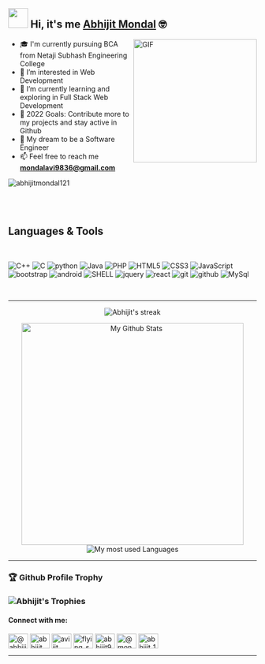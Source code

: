 
 
<!-- <h3 align="center">Hello, I am Abhijit Mondal.Currently pursuing Bachelor in Computer Application (BCA) from Netaji Subhash Engineering College.Skilled in C,C++,Java,Python,Html, Cascading  Style Sheets(css), JavaScript ,PHP and also familiar with Android app Devolopment.My dream to be a Software Engineer.</h3> -->
<!-- ![angular](https://img.shields.io/badge/-angular-grey?style=for-the-badge&logo=angular&logoColor=white&labelColor=red)
![react](https://img.shields.io/badge/-react-grey?style=for-the-badge&logo=react&logoColor=white&labelColor=blue)
![node](https://img.shields.io/badge/-node-grey?style=for-the-badge&logo=node.js&logoColor=white&labelColor=green)
![mongodb](https://img.shields.io/badge/-mongodb-grey?style=for-the-badge&logo=mongodb&logoColor=white&labelColor=darkgreen)
![pandas](https://img.shields.io/badge/-pandas-grey?style=for-the-badge&logo=pandas&logoColor=white&labelColor=551A8B)
![vb.net](https://img.shields.io/badge/-vb.NET-grey?style=for-the-badge&logo=.net&logoColor=white&labelColor=551A8B)
![flask](https://img.shields.io/badge/-flask-grey?style=for-the-badge&logo=flask&logoColor=white&labelColor=696969)
![sqlite](https://img.shields.io/badge/-sqlite-grey?style=for-the-badge&logo=sqlite&logoColor=white&labelColor=lightblue)
![github](https://img.shields.io/badge/-github-grey?style=for-the-badge&logo=github&logoColor=white&labelColor=black)
![heroku](https://img.shields.io/badge/-heroku-grey?style=for-the-badge&logo=heroku&logoColor=white&labelColor=8E2DE2) -->
<!-- ![dart](https://img.shields.io/badge/-dart-grey?style=for-the-badge&logo=dart&logoColor=white&labelColor=3457D5)
![jquery](https://img.shields.io/badge/-jquery-grey?style=for-the-badge&logo=jquery&logoColor=white&labelColor=blue) -->




 <h2 > <img src="https://github.com/TheDudeThatCode/TheDudeThatCode/blob/master/Assets/Hi.gif" width="40px"> Hi, it's me <a href="https://abhijitmondal121.github.io/AbhijitPortfolio.github.io/">Abhijit Mondal</a>  🤓</h2>  
 
 
 <img align="right" alt="GIF" src="https://media.giphy.com/media/YMjxt3IpkgY20VBFRG/source.gif" alt="Welcome to Shyam Github Page"  height="250px" width="250px" />

<!--  <h2 > <img src="https://github.com/TheDudeThatCode/TheDudeThatCode/blob/master/Assets/Hi.gif" width="40px"> Hi, it's me Abhijit Mondal</a>  🤓</h2>   
 <img align="right" alt="GIF" height="160px" src="https://media.giphy.com/media/du3J3cXyzhj75IOgvA/giphy.gif" />
 
 -->
 
 

- 🎓 I'm currently pursuing BCA from Netaji Subhash Engineering College
- 👀 I’m interested in Web Development
- 🌱 I’m currently learning and exploring in Full Stack Web Development
- 🥅 2022 Goals: Contribute more to my projects and stay active in Github
- 🌱 My dream to be a Software Engineer
- 📫 Feel free to reach me **mondalavi9836@gmail.com**


<p align="left"> <img src="https://komarev.com/ghpvc/?username=abhijitmondal121&label=Profile%20views&color=0e75b6&style=flat" alt="abhijitmondal121" /> </p>


<!--
<img align="left" alt="GIF" src="https://raw.githubusercontent.com/devSouvik/devSouvik/master/gif3.gif" width="500"/>
-->

<br><br>
## Languages & Tools 
<br>


![C++](https://img.shields.io/badge/-cpp-grey?style=for-the-badge&logo=c&logoColor=white&labelColor=green)
![C](https://img.shields.io/badge/-c-grey?style=for-the-badge&logo=c&logoColor=white&labelColor=blue)
![python](https://img.shields.io/badge/-python-grey?style=for-the-badge&logo=python&logoColor=white&labelColor=yellow)
![Java](https://img.shields.io/badge/-java-grey?style=for-the-badge&logo=java&logoColor=white&labelColor=red)
![PHP](https://img.shields.io/badge/-PHP-grey?style=for-the-badge&logo=php&logoColor=white&labelColor=blue)
![HTML5](https://img.shields.io/badge/html%205-grey?style=for-the-badge&logo=html5&logoColor=white&labelColor=orange)
![CSS3](https://img.shields.io/badge/css%203-grey?style=for-the-badge&logo=css3&logoColor=white&labelColor=skyblue)
![JavaScript](https://img.shields.io/badge/-JavaScript-grey?style=for-the-badge&logo=javascript&logoColor=white&labelColor=yellow)
![bootstrap](https://img.shields.io/badge/-bootstrap-grey?style=for-the-badge&logo=bootstrap&logoColor=white&labelColor=8E2DE2)
![android](https://img.shields.io/badge/-Android-grey?style=for-the-badge&logo=android&logoColor=white&labelColor=8E2DE2)
![SHELL](https://img.shields.io/badge/-Shell-grey?style=for-the-badge&logo=shell&logoColor=white&labelColor=green)
![jquery](https://img.shields.io/badge/-jquery-grey?style=for-the-badge&logo=jquery&logoColor=white&labelColor=yellow)
![react](https://img.shields.io/badge/-react-grey?style=for-the-badge&logo=react&logoColor=white&labelColor=blue)
![git](https://img.shields.io/badge/-git-grey?style=for-the-badge&logo=git&logoColor=white&labelColor=orange)
![github](https://img.shields.io/badge/-github-grey?style=for-the-badge&logo=github&logoColor=white&labelColor=black)
![MySql](https://img.shields.io/badge/-MySql-grey?style=for-the-badge&logo=MySql&logoColor=white&labelColor=brown)


<br>

---

 
 <p align="center">
    <img title="My Github Streak Check" alt="Abhijit's streak" src="https://github-readme-streak-stats.herokuapp.com/?user=abhijitmondal121&theme=black-ice&hide_border=true&stroke=0000&background=060A0C0"/>
</p>
 <p align="center">
    <img width="450px" alt="My Github Stats" src="https://github-readme-stats.vercel.app/api?username=abhijitmondal121&show_icon=true&hide_border=true&theme=react&bg_color=0D1117&include_all_commits&count_private=true" />
    <img alt="My most used Languages" src="https://github-readme-stats.vercel.app/api/top-langs/?username=abhijitmondal121&langs_count=8&count_private=true&layout=compact&theme=react&hide_border=true&bg_color=0D1117" /> 
</p>


---



<h3>🏆 Github Profile Trophy<h3>
<p align="left">
     <img title="My Github Trophies" alt="Abhijit's Trophies" src="https://github-profile-trophy.vercel.app/?username=abhijitmondal121&title=Commit,Repositories&theme=darkhub&margin-w=15&no-frame=true"/>
     <br />
     
</p>


<h4 align="left">Connect with me:</h4>
<p align="left">
<a href="https://twitter.com/@abhijit35306370" target="blank"><img align="center" src="https://raw.githubusercontent.com/rahuldkjain/github-profile-readme-generator/master/src/images/icons/Social/twitter.svg" alt="@abhijit35306370" height="30" width="40" /></a>
<a href="https://linkedin.com/in/abhijit mondal" target="blank"><img align="center" src="https://raw.githubusercontent.com/rahuldkjain/github-profile-readme-generator/master/src/images/icons/Social/linked-in-alt.svg" alt="abhijit mondal" height="30" width="40" /></a>
<a href="https://fb.com/avijit mondal" target="blank"><img align="center" src="https://raw.githubusercontent.com/rahuldkjain/github-profile-readme-generator/master/src/images/icons/Social/facebook.svg" alt="avijit mondal" height="30" width="40" /></a>
<a href="https://instagram.com/flying_space_avi" target="blank"><img align="center" src="https://raw.githubusercontent.com/rahuldkjain/github-profile-readme-generator/master/src/images/icons/Social/instagram.svg" alt="flying_space_avi" height="30" width="40" /></a>
 <a href="https://www.codechef.com/users/abhijit9836" target="blank"><img align="center" src="https://cdn.jsdelivr.net/npm/simple-icons@3.1.0/icons/codechef.svg" alt="abhijit9836" height="30" width="40" /></a>
<a href="https://www.hackerrank.com/@mondalavi9836" target="blank"><img align="center" src="https://raw.githubusercontent.com/rahuldkjain/github-profile-readme-generator/master/src/images/icons/Social/hackerrank.svg" alt="@mondalavi9836" height="30" width="40" /></a>
<a href="https://www.leetcode.com/abhijit_121" target="blank"><img align="center" src="https://raw.githubusercontent.com/rahuldkjain/github-profile-readme-generator/master/src/images/icons/Social/leet-code.svg" alt="abhijit_121" height="30" width="40" /></a>
<!--  <a href="https://www.codingninjas.com/codestudio/profile/50e3847e-99b3-47fb-9fbc-ff3c0756db5f" target="blank"><img align="center" src="https://raw.githubusercontent.com/rahuldkjain/github-profile-readme-generator/master/src/images/icons/Social/code-studio.svg" alt="abhijit_121" height="30" width="40" /></a> -->
</p>

<!-- <h4 align="left">Languages and Tools:</h4>
<p align="left"> <a href="https://developer.android.com" target="_blank"> <img src="https://raw.githubusercontent.com/devicons/devicon/master/icons/android/android-original-wordmark.svg" alt="android" width="40" height="40"/> </a> <a href="https://getbootstrap.com" target="_blank"> <img src="https://raw.githubusercontent.com/devicons/devicon/master/icons/bootstrap/bootstrap-plain-wordmark.svg" alt="bootstrap" width="40" height="40"/> </a> <a href="https://www.cprogramming.com/" target="_blank"> <img src="https://raw.githubusercontent.com/devicons/devicon/master/icons/c/c-original.svg" alt="c" width="40" height="40"/> </a> <a href="https://www.w3schools.com/cpp/" target="_blank"> <img src="https://raw.githubusercontent.com/devicons/devicon/master/icons/cplusplus/cplusplus-original.svg" alt="cplusplus" width="40" height="40"/> </a> <a href="https://www.w3schools.com/css/" target="_blank"> <img src="https://raw.githubusercontent.com/devicons/devicon/master/icons/css3/css3-original-wordmark.svg" alt="css3" width="40" height="40"/> </a> <a href="https://git-scm.com/" target="_blank"> <img src="https://www.vectorlogo.zone/logos/git-scm/git-scm-icon.svg" alt="git" width="40" height="40"/> </a> <a href="https://www.w3.org/html/" target="_blank"> <img src="https://raw.githubusercontent.com/devicons/devicon/master/icons/html5/html5-original-wordmark.svg" alt="html5" width="40" height="40"/> </a> <a href="https://www.java.com" target="_blank"> <img src="https://raw.githubusercontent.com/devicons/devicon/master/icons/java/java-original.svg" alt="java" width="40" height="40"/> </a> <a href="https://developer.mozilla.org/en-US/docs/Web/JavaScript" target="_blank"> <img src="https://raw.githubusercontent.com/devicons/devicon/master/icons/javascript/javascript-original.svg" alt="javascript" width="40" height="40"/> </a> <a href="https://www.mysql.com/" target="_blank"> <img src="https://raw.githubusercontent.com/devicons/devicon/master/icons/mysql/mysql-original-wordmark.svg" alt="mysql" width="40" height="40"/> </a> <a href="https://www.oracle.com/" target="_blank"> <img src="https://raw.githubusercontent.com/devicons/devicon/master/icons/oracle/oracle-original.svg" alt="oracle" width="40" height="40"/> </a> <a href="https://www.php.net" target="_blank"> <img src="https://raw.githubusercontent.com/devicons/devicon/master/icons/php/php-original.svg" alt="php" width="40" height="40"/> </a> <a href="https://www.python.org" target="_blank"> <img src="https://raw.githubusercontent.com/devicons/devicon/master/icons/python/python-original.svg" alt="python" width="40" height="40"/> </a> <a href="https://scikit-learn.org/" target="_blank"> <img src="https://upload.wikimedia.org/wikipedia/commons/0/05/Scikit_learn_logo_small.svg" alt="scikit_learn" width="40" height="40"/> </a> </p>







<img src="https://media.giphy.com/media/YMjxt3IpkgY20VBFRG/source.gif" alt="Welcome to Shyam Github Page"  height="200px" width="200px" />

<a href="https://dev.to/oshyam">
  <img src="https://d2fltix0v2e0sb.cloudfront.net/dev-badge.svg" alt="Shyam Mohan Kunwar's DEV Profile" height="22px" width="22px">
</a>

<a href="https://www.linkedin.com/in/shyammohankunwar/">
  <img align="left" alt="Shyam's Linkdein" width="22px" src="https://cdn.jsdelivr.net/npm/simple-icons@v3/icons/linkedin.svg" />
  </a>
  
 <a href="https://twitter.com/Shyam_Singh007/">
  <img align="left" alt="Shyam's Twitter" width="22px" src="https://cdn.jsdelivr.net/npm/simple-icons@v3/icons/twitter.svg" />
   </a>
   
  <a href="https://github.com/oshyam">
  <img align="left" alt="Shyam's Github" width="22px" src="https://cdn.jsdelivr.net/npm/simple-icons@v3/icons/github.svg" />
   </a>
   
  <a href="https://www.instagram.com/shyamsinghrajput007/">
  <img align="left" alt="Shyam's Instagram" width="22px" src="https://cdn.jsdelivr.net/npm/simple-icons@v3/icons/instagram.svg" />
   </a> 
   
   <a href="https://cyberncode.com/">
  <img align="left" alt="Shyam's Website" width="22px" src="https://cdn.jsdelivr.net/npm/simple-icons@v3/icons/atom.svg" />
   </a><br/>








-->

---

